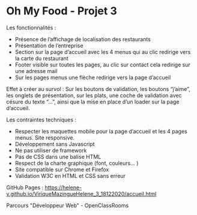 # Oh My Food - Projet 3

Les fonctionnalités :
- Présence de l’affichage de localisation des restaurants
- Présentation de l’entreprise 
- Section sur la page d’accueil avec les 4 menus qui au clic redirige vers la carte du restaurant
- Footer visible sur toutes les pages, au clic sur contact cela redirige sur une adresse mail
- Sur les pages menus une flèche redirige vers la page d’accueil

Effet à créer au survol :
Sur les boutons de validation, les boutons “j’aime”, les onglets de présentation, sur les plats, une coche de validation avec césure du texte  “...”, ainsi que la mise en place d’un loader sur la page d’accueil.

Les contraintes techniques :
- Respecter les maquettes mobile pour la page d’accueil et les 4 pages menus.  Site responsive.
- Développement sans Javascript
- Ne pas utiliser de framework
- Pas de CSS dans une balise HTML
- Respect de la charte graphique (font, couleurs… )
- Site compatible sur Chrome et Firefox
- Validation W3C en HTML et CSS sans erreur

GitHub Pages : https://helene-v.github.io/ViriqueMazingueHelene_3_18122020/accueil.html

Parcours "Développeur Web" - OpenClassRooms
